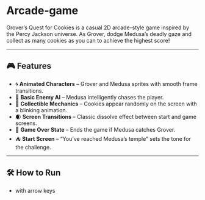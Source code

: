 # Arcade-game

Grover’s Quest for Cookies is a casual 2D arcade-style game inspired by the Percy Jackson universe. As Grover, dodge Medusa’s deadly gaze and collect as many cookies as you can to achieve the highest score!


---

## 🎮 Features

- 🌀 **Animated Characters** – Grover and Medusa sprites with smooth frame transitions.
- 🧠 **Basic Enemy AI** – Medusa intelligently chases the player.
- 🍪 **Collectible Mechanics** – Cookies appear randomly on the screen with a blinking animation.
- 🌒 **Screen Transitions** – Classic dissolve effect between start and game screens.
- 🚫 **Game Over State** – Ends the game if Medusa catches Grover.
- ⛺ **Start Screen** – “You’ve reached Medusa’s temple” sets the tone for the challenge.

---

## 🛠️ How to Run
- with arrow keys

